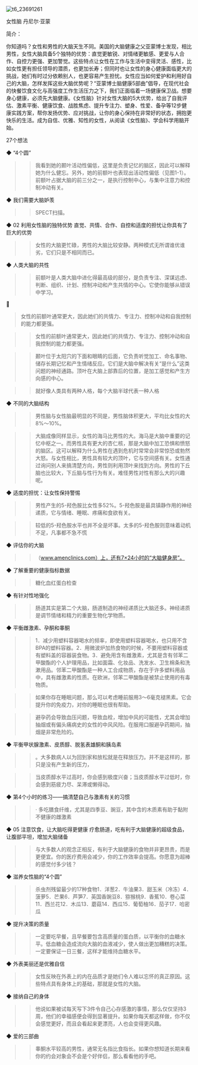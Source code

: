 ![t6_23691261](https://user-images.githubusercontent.com/17806205/203689036-e4a50a72-9216-461a-81a0-4a1b9e913ea3.jpg)

女性脑
丹尼尔·亚蒙

简介：

你知道吗？女性和男性的大脑天生不同。美国的大脑健康之父亚蒙博士发现，相比男性，女性大脑具备5个独特的优势：直觉更敏锐、对情绪更敏感、更爱与人合作、自控力更强、更加警觉。这些特点让女性在工作与生活中变得灵活、感性，比如女性更有担任领导的潜质，也更加长寿；但同时也让女性的身心健康面临更大的挑战，她们有时过分依赖别人，也更容易产生担忧。女性应当如何爱护和利用好自己的大脑，怎样发挥这些大脑优势呢？“亚蒙博士脑健康5部曲”倡导，在现代社会的快餐饮食文化与高强度工作生活压力之下，我们正面临着一场健康保卫战。想要身心健康，必须先大脑健康。《女性脑》针对女性大脑的5大优势，给出了自我评估、激素平衡、健康饮食、战胜焦虑、提升专注力、塑身、性爱、备孕等12步健康实践方案，帮你发扬优势、应对挑战，让你的身心保持在非常好的状态，拥抱更快乐的生活。成为自信、优雅、知性的女性，从阅读《女性脑》、学会科学用脑开始。

27个想法

◆ “4个圆”

>> 我看到她的颞叶活动性偏低，这里是负责记忆的脑区，因此可以解释她为什么健忘。另外，她的前额叶也表现出活动性偏低（见图1-1）。前额叶占据大脑的前三分之一，是执行控制中心，与集中注意力和控制冲动有关。

◆ 我们需要大脑妒羡

>> SPECT扫描。

◆ 02 利用女性脑的独特优势 直觉、共情、合作、自控和适度的担忧让你具有了巨大的优势

>> 女性的大脑更忙碌，男性的大脑比较安静。两种模式无所谓谁优谁劣，它们只是不相同而已。

◆ 人类大脑的共性

>> 前额叶是人类大脑中进化得最高级的部分，是负责专注、深谋远虑、判断、组织、计划、控制冲动和产生共情的中心。它使你能够从错误中学习。

🤒
>女性的前额叶通常更大，因此她们的共情力、专注力、控制冲动和自我控制的能力都更强。

>> 女性的前额叶通常更大，因此她们的共情力、专注力、控制冲动和自我控制的能力都更强。

>> 颞叶位于太阳穴的下面和眼睛的后面，它负责听觉加工、命名事物、储存长期记忆和产生情绪反应。它们是大脑中解决有关“是什么”这类问题的神经通路。顶叶在大脑上部靠后的位置，是加工感觉和产生方向感的中心。

>> 就好像人类具有两种人格，每个大脑半球代表一种人格

◆ 不同的大脑结构

>> 男性脑与女性脑最明显的不同是，男性脑体积更大，平均比女性的大8%～10%。

>> 大脑成像同样显示，女性的海马比男性的大。海马是大脑中重要的记忆中枢之一。而男性具有更大的杏仁核，那是大脑中加工恐惧和愤怒的脑区。这可以解释为什么男性在遇到危机时常常会非常惊恐或勃然大怒。与女性相比，男性具有较大的顶叶，它与空间感有关。女性通过询问别人来搞清楚方向，男性则利用顶叶来找到方向。男性的下丘脑也比较大，下丘脑与性行为有关。难怪男性对性有那么大的兴趣呢。

◆ 适度的担忧：让女性保持警惕

>> 男性产生的5-羟色胺比女性多52%。5-羟色胺是最具镇静作用的神经递质，它与情绪、睡眠、疼痛和食欲有关。

>> 较低的5-羟色胺水平也并不全是坏事。太多的5-羟色胺则意味着动机不足，凡事都不急不慌

◆ 评估你的大脑

>> （www.amenclinics.com）上，还有7×24小时的“大脑健身房”。

◆ 了解重要的健康指标数据

>> 糖化血红蛋白检查

◆ 有针对性地强化

>> 肠道其实是第二个大脑，肠道制造的神经递质比大脑还多。神经递质是调节情绪和精力的重要生物化学物质。

◆ 平衡雌激素、孕酮和睾酮

>> 1．减少用塑料容器喝水的频率，即使用塑料容器喝水，也只用不含BPA的塑料容器。2．用微波炉加热食物的时候，不要用塑料容器或有塑料盖的容器装食物。3．避免用含有雌激素，尤其是含有邻苯二甲酸酯的个人护理用品，比如面霜、化妆品、洗发水、卫生棉条和洗漱用品。邻苯二甲酸酯是一种人工合成物质，存在于许多塑料用品中，具有雌激素的性质。在欧洲，邻苯二甲酸酯是被禁止使用的有毒物质。

>> 如果你存在睡眠问题，那么可以考虑睡前服用3～6毫克褪黑素。它会提升你的免疫力，对你的睡眠也很有帮助。

>> 避孕药会导致血压问题，导致血栓，增加中风的可能性，尤其会增加抽烟或有偏头痛病史的女性的中风风险。在服用口服避孕药期间，抽烟是非常危险的。

◆ 平衡甲状腺激素、皮质醇、脱氢表雄酮和胰岛素

>> 。大多数病人以为回到家和放松就是在释放压力。并不是这样的，那只是没有产生新的压力，

>> 当皮质醇水平过高时，你会感到极度兴奋；当皮质醇水平过低时，你会感到筋疲力尽、呆滞或懒得动。

◆ 第4个小时的练习——搞清楚自己与激素有关的习惯

>> · 多吃膳食纤维，尤其是四季豆、豌豆，其中含的木质素有助于黏附不健康的雌激素

◆ 05 注意饮食，让大脑吃得更健康 疗愈肠道，吃有利于大脑健康的超级食品，让腹部平坦，增加大脑储备

>> 与大多数人的观念正相反，有利于大脑健康的食物并非更昂贵，而是更便宜。你的医疗费用会减少，你的工作效率会提高。你愿意为超棒的感觉付多少钱？

◆ 滋养女性脑的“4个圆”

>> 杀虫剂残留最少的17种食物1．洋葱2．牛油果3．甜玉米（冷冻）4．菠萝5．芒果6．芦笋7．英国香豌豆8．猕猴桃9．香蕉10．卷心菜11．西兰花12．木瓜13．蘑菇14．西瓜15．葡萄柚16．茄子17．哈密瓜

◆ 提升决策的质量

>> 一定要吃早餐，且早餐要包含高质量的蛋白质，以平衡你的血糖水平。低血糖会造成流向大脑的血液减少，使人做出更加糟糕的决策。一定要保证一日三餐，这样才能维持血糖水平。

◆ 外表美丽还是优雅自信

>> 女性反映在外表上的内在品质才是她们令人难以忘怀的真正原因。这些特点具有身体上的基础，那就是女性的大脑。

◆ 接纳自己的身体

>> 他说如果被试每天写下3件令自己心存感激的事情，那么仅仅坚持3周，他们的幸福感便会得到显著提升。如果你每天都这样做，你不仅会感觉更好，而且会看起来更漂亮，人也会变得更风趣。

◆ 爱的三部曲

>> 睾酮水平较高的男性，通常无名指比食指长。如果你想知道长期来看你的约会对象会不会是个好伴侣，那么看看他的手吧。
